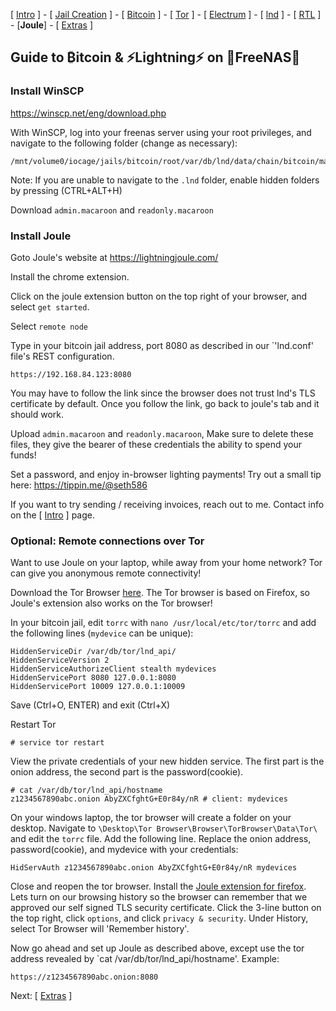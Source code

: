 [ [Intro](README.md) ] - [ [Jail Creation](freenas_1_jail_creation.md) ] - [ [Bitcoin](freenas_2_bitcoin.md) ] - [ [Tor](freenas_3_tor.md) ] - [ [Electrum](freenas_4_electrum.md) ] - [ [lnd](freenas_5_lnd.md) ] - [ [RTL](freenas_6_rtl.md) ] - [**Joule**] - [ [Extras](extras.md) ]

## Guide to ₿itcoin & ⚡Lightning️⚡ on 🦈FreeNAS🦈

### Install WinSCP
https://winscp.net/eng/download.php

With WinSCP, log into your freenas server using your root privileges, and navigate to the following folder (change as necessary):
```
/mnt/volume0/iocage/jails/bitcoin/root/var/db/lnd/data/chain/bitcoin/mainnet
```
Note: If you are unable to navigate to the `.lnd` folder, enable hidden folders by pressing (CTRL+ALT+H)

Download `admin.macaroon` and `readonly.macaroon`

### Install Joule

Goto Joule's website at https://lightningjoule.com/

Install the chrome extension.

Click on the joule extension button on the top right of your browser, and select `get started`. 

Select `remote node`

Type in your bitcoin jail address, port 8080 as described in our `'lnd.conf' file's REST configuration.
```
https://192.168.84.123:8080
```

You may have to follow the link since the browser does not trust lnd's TLS certificate by default. Once you follow the link, go back to joule's tab and it should work.

Upload `admin.macaroon` and `readonly.macaroon`, Make sure to delete these files, they give the bearer of these credentials the ability to spend your funds!

Set a password, and enjoy in-browser lighting payments! Try out a small tip here:
https://tippin.me/@seth586

If you want to try sending / receiving invoices, reach out to me. Contact info on the [ [Intro](README.md) ] page.

### Optional: Remote connections over Tor
Want to use Joule on your laptop, while away from your home network? Tor can give you anonymous remote connectivity!

Download the Tor Browser [here](https://www.torproject.org/download/). The Tor browser is based on Firefox, so Joule's extension also works on the Tor browser!

In your bitcoin jail, edit `torrc` with `nano /usr/local/etc/tor/torrc` and add the following lines (`mydevice` can be unique):

```
HiddenServiceDir /var/db/tor/lnd_api/
HiddenServiceVersion 2
HiddenServiceAuthorizeClient stealth mydevices
HiddenServicePort 8080 127.0.0.1:8080
HiddenServicePort 10009 127.0.0.1:10009
``` 
Save (Ctrl+O, ENTER) and exit (Ctrl+X)

Restart Tor 
```
# service tor restart
```

View the private credentials of your new hidden service. The first part is the onion address, the second part is the password(cookie).
```
# cat /var/db/tor/lnd_api/hostname
z1234567890abc.onion AbyZXCfghtG+E0r84y/nR # client: mydevices
```

On your windows laptop, the tor browser will create a folder on your desktop. Navigate to `\Desktop\Tor Browser\Browser\TorBrowser\Data\Tor\` and edit the `torrc` file. 
Add the following line. Replace the onion address, password(cookie), and mydevice with your credentials:
```
HidServAuth z1234567890abc.onion AbyZXCfghtG+E0r84y/nR mydevices
```

Close and reopen the tor browser. Install the [Joule extension for firefox](https://lightningjoule.com/). Lets turn on our browsing history so the browser can remember that we approved our self signed TLS security certificate. Click the 3-line button on the top right, click `options`, and click `privacy & security`.  Under History, select Tor Browser will 'Remember history'.

Now go ahead and set up Joule as described above, except use the tor address revealed by `cat /var/db/tor/lnd_api/hostname'. Example:
```
https://z1234567890abc.onion:8080
```

Next: [ [Extras](extras.md) ]
